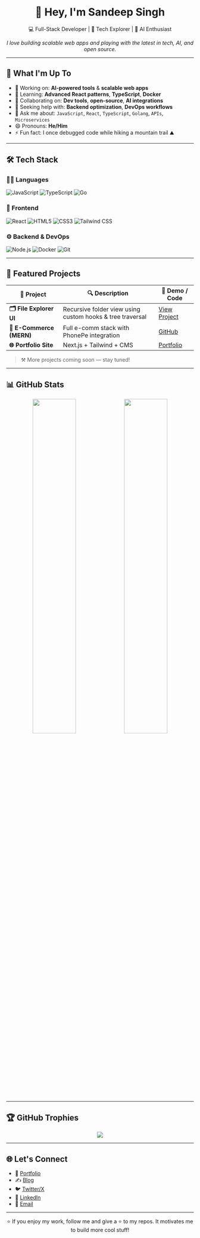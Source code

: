 <h1 align="center">👋 Hey, I'm Sandeep Singh</h1>

<p align="center">
  💻 Full-Stack Developer | 🚀 Tech Explorer | 🤖 AI Enthusiast  
</p>

<p align="center">
  <em>I love building scalable web apps and playing with the latest in tech, AI, and open source.</em>
</p>

---

## 🚀 What I'm Up To

- 🔭 Working on: **AI-powered tools** & **scalable web apps**
- 🌱 Learning: **Advanced React patterns**, **TypeScript**, **Docker**
- 🤝 Collaborating on: **Dev tools**, **open-source**, **AI integrations**
- 🧠 Seeking help with: **Backend optimization**, **DevOps workflows**
- 💬 Ask me about: `JavaScript`, `React`, `TypeScript`, `Golang`, `APIs`, `Microservices`
- 😄 Pronouns: **He/Him**
- ⚡ Fun fact: I once debugged code while hiking a mountain trail ⛰️

---

## 🛠️ Tech Stack

### 🧑‍💻 Languages  
![JavaScript](https://img.shields.io/badge/JavaScript-F7DF1E?logo=javascript&logoColor=black&style=flat-square)
![TypeScript](https://img.shields.io/badge/TypeScript-007ACC?logo=typescript&logoColor=white&style=flat-square)
![Go](https://img.shields.io/badge/Go-00ADD8?logo=go&logoColor=white&style=flat-square)

### 🎨 Frontend  
![React](https://img.shields.io/badge/React-20232A?logo=react&logoColor=61DAFB&style=flat-square)
![HTML5](https://img.shields.io/badge/HTML5-E34F26?logo=html5&logoColor=white&style=flat-square)
![CSS3](https://img.shields.io/badge/CSS3-1572B6?logo=css3&logoColor=white&style=flat-square)
![Tailwind CSS](https://img.shields.io/badge/Tailwind-38B2AC?logo=tailwind-css&logoColor=white&style=flat-square)

### ⚙️ Backend & DevOps  
![Node.js](https://img.shields.io/badge/Node.js-339933?logo=nodedotjs&logoColor=white&style=flat-square)
![Docker](https://img.shields.io/badge/Docker-2496ED?logo=docker&logoColor=white&style=flat-square)
![Git](https://img.shields.io/badge/Git-F05032?logo=git&logoColor=white&style=flat-square)

---

## 💼 Featured Projects

| 🧠 Project | 🔍 Description | 🔗 Demo / Code |
|-----------|----------------|----------------|
| **🗂️ File Explorer UI** | Recursive folder view using custom hooks & tree traversal | [View Project](your-link-here) |
| **🛒 E-Commerce (MERN)** | Full e-comm stack with PhonePe integration | [GitHub](your-link-here) |
| **🌐 Portfolio Site** | Next.js + Tailwind + CMS | [Portfolio](your-link-here) |

> ⚒ More projects coming soon — stay tuned!

---

## 📊 GitHub Stats

<p align="center">
  <img src="https://github-readme-stats.vercel.app/api?username=Sandeep-singh-99&show_icons=true&theme=radical&hide_border=true" width="48%" />
  <img src="https://github-readme-stats.vercel.app/api/top-langs/?username=Sandeep-singh-99&layout=compact&theme=radical&hide_border=true" width="48%" />
</p>

---

## 🏆 GitHub Trophies

<p align="center">
  <img src="https://github-profile-trophy.vercel.app/?username=Sandeep-singh-99&theme=radical&no-frame=true&column=6" />
</p>

---

## 🌐 Let's Connect

- 🔗 [Portfolio](your-portfolio-link)
- ✍️ [Blog](your-blog-link)
- 🐦 [Twitter/X](https://x.com/your-profile)
- 💼 [LinkedIn](https://www.linkedin.com/in/your-profile)
- 📩 [Email](mailto:your.email@example.com)

---

<p align="center">
  ⭐️ If you enjoy my work, follow me and give a ⭐️ to my repos. It motivates me to build more cool stuff!
</p>
